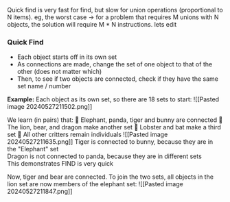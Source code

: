 Quick find is very fast for find, but slow for union operations (proportional to N items). eg, the worst case -> for a problem that requires M unions with N objects, the solution will require M * N instructions. lets edit
### Quick Find
- Each object starts off in its own set
- As connections are made, change the set of one object to that of the other (does not matter which)
- Then, to see if two objects are connected, check if they have the same set name / number

**Example:** 
Each object as its own set, so there are 18 sets to start:
![[Pasted image 20240527211502.png]]

We learn (in pairs) that:
 Elephant, panda, tiger and bunny are connected
 The lion, bear, and dragon make another set
 Lobster and bat make a third set
 All other critters remain individuals
![[Pasted image 20240527211635.png]]
Tiger is connected to bunny, because they are in the "Elephant" set  
Dragon is not connected to panda, because they are in different sets  
This demonstrates FIND is very quick

Now, tiger and bear are connected. To join the two sets, all objects in the lion set are now members of the elephant set:
![[Pasted image 20240527211847.png]]

